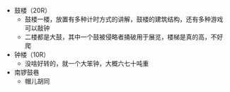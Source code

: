 - 鼓楼（20R）
	- 鼓楼一楼，放置有多种计时方式的讲解，鼓楼的建筑结构，还有多种游戏可以敲钟
	- 二楼都是大鼓，其中一个鼓被侵略者捅破用于展览，楼梯是真的高，不好爬
- 钟楼（10R）
	- 没啥好转的，就一个大笨钟，大概六七十吨重
- 南锣鼓巷
	- 帽儿胡同